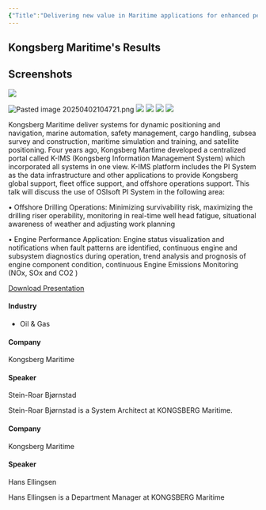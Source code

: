 ```yaml
---
{"Title":"Delivering new value in Maritime applications for enhanced performance and safety using the PI System","Year":2014,"Industry":"Oil & Gas","URL":"https://resources.osisoft.com/presentations/delivering-new-value-in-maritime-applications-for-enhanced-performance-and-safety-using-the-pi-system/","PDF":"https://cdn.osisoft.com/corp/en/media/presentations/2014/EMEA2014/PDF/EMEA14_KongsbergMaritime_ArneRiis_DeliveringnewvalueinMaritimeapplicationsforenhancedperformanceandsafetyusingthePISystem.pdf","Company":"Kongsberg Maritime","Keywords":["Ships","Custom App"],"dg-publish":true,"permalink":"/aveva/customer-stories/2014/2014-kongsberg-maritime-delivering-new-value-in-maritime-applications-for-enhanced-performance-and-safety-using-the-pi-system/","dgPassFrontmatter":true}
---
```


## Kongsberg Maritime's Results

## Screenshots
![](https://i.imgur.com/1YX3WAL.jpeg)
<!--⚠️Imgur upload failed, check dev console-->
![Pasted image 20250402104721.png](/img/user/07%20-%20Support/Attachments/Pasted%20image%2020250402104721.png)
![](https://i.imgur.com/WDtDswf.jpeg)
![](https://i.imgur.com/3Jd2IqC.jpeg)
![](https://i.imgur.com/RXn0y8E.png)
![](https://i.imgur.com/Ey8TTIS.jpeg)


Kongsberg Maritime deliver systems for dynamic positioning and navigation, marine automation, safety management, cargo handling, subsea survey and construction, maritime simulation and training, and satellite positioning. Four years ago, Kongsberg Martime developed a centralized portal called K-IMS (Kongsberg Information Management System) which incorporated all systems in one view. K-IMS platform includes the PI System as the data infrastructure and other applications to provide Kongsberg global support, fleet office support, and offshore operations support. This talk will discuss the use of OSIsoft PI System in the following area:  
  
• Offshore Drilling Operations: Minimizing survivability risk, maximizing the drilling riser operability, monitoring in real-time well head fatigue, situational awareness of weather and adjusting work planning  
  
• Engine Performance Application: Engine status visualization and notifications when fault patterns are identified, continuous engine and subsystem diagnostics during operation, trend analysis and prognosis of engine component condition, continuous Engine Emissions Monitoring (NOx, SOx and CO2 )

[Download Presentation](https://cdn.osisoft.com/corp/en/media/presentations/2014/EMEA2014/PDF/EMEA14_KongsbergMaritime_ArneRiis_DeliveringnewvalueinMaritimeapplicationsforenhancedperformanceandsafetyusingthePISystem.pdf)

#### Industry

- Oil & Gas

#### Company

Kongsberg Maritime

#### Speaker

Stein-Roar Bjørnstad

Stein-Roar Bjørnstad is a System Architect at KONGSBERG Maritime.

#### Company

Kongsberg Maritime

#### Speaker

Hans Ellingsen

Hans Ellingsen is a Department Manager at KONGSBERG Maritime